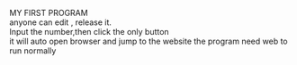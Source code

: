 MY FIRST PROGRAM  
anyone can edit , release it.  
Input the number,then click the only button  
it will auto open browser and jump to the website
the program need web to run normally
